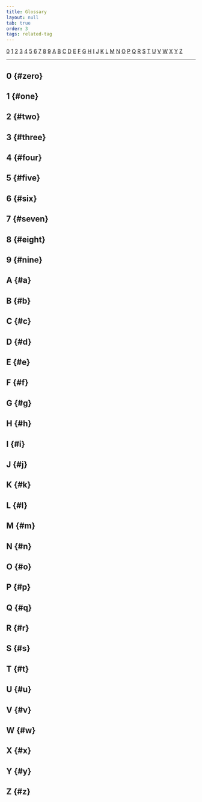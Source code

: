 ```yaml
---
title: Glossary
layout: null
tab: true
order: 3
tags: related-tag
---
```


[0](#zero) [1](#one) [2](#two) [3](#three) [4](#4) [5](#five) [6](#six)
[7](#seven) [8](#eight) [9](#nine) [A](#a) [B](#b) [C](#c) [D](#d) [E](#e)
[F](#f) [G](#g) [H](#h) [I](#i) [J](#j) [K](#k) [L](#l) [M](#m) [N](#n) [O](#o)
[P](#p) [Q](#q) [R](#r) [S](#s) [T](#t) [U](#u) [V](#v) [W](#w) [X](#X) [Y](#Y)
[Z](#Z)

---

## 0 {#zero}

[]()

## 1 {#one}

[]()

## 2 {#two}

[]()

## 3 {#three}

[]()

## 4 {#four}

[]()

## 5 {#five}

[]()

## 6 {#six}

[]()

## 7 {#seven}

[]()

## 8 {#eight}

[]()

## 9 {#nine}

[]()

## A {#a}

[]()

## B {#b}

[]()

## C {#c}

[]()

## D {#d}

[]()

## E {#e}

[]()

## F {#f}

[]()

## G {#g}

[]()

## H {#h}

[]()

## I {#i}

[]()

## J {#j}

[]()

## K {#k}

[]()

## L {#l}

[]()

## M {#m}

[]()

## N {#n}

[]()

## O {#o}

[]()

## P {#p}

[]()

## Q {#q}

[]()

## R {#r}

[]()

## S {#s}

[]()

## T {#t}

[]()

## U {#u}

[]()

## V {#v}

[]()

## W {#w}

[]()

## X {#x}

[]()

## Y {#y}

[]()

## Z {#z}

[]()
